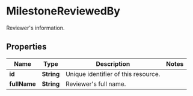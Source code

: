 

# MilestoneReviewedBy

Reviewer's information.

## Properties

| Name | Type | Description | Notes |
|------------ | ------------- | ------------- | -------------|
|**id** | **String** | Unique identifier of this resource. |  |
|**fullName** | **String** | Reviewer&#39;s full name. |  |



